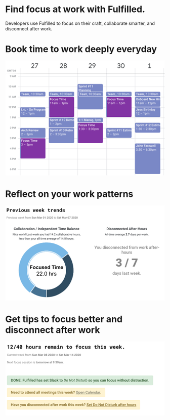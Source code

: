 # Find focus at work with Fulfilled.
Developers use Fulfilled to focus on their craft, collaborate smarter, and disconnect after work.

# Book time to work deeply everyday

![book time](https://raw.githubusercontent.com/kushthaker/doxa/master/application/doxa-frontend/src/assets/cal.png)

# Reflect on your work patterns

![book time](https://raw.githubusercontent.com/kushthaker/doxa/master/application/doxa-frontend/src/assets/trends.png)

# Get tips to focus better and disconnect after work

![book time](https://raw.githubusercontent.com/kushthaker/doxa/master/application/doxa-frontend/src/assets/tips.png)



